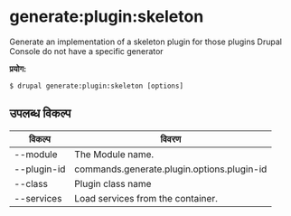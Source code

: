 # generate:plugin:skeleton
Generate an implementation of a skeleton plugin for those plugins Drupal Console do not have a specific generator

**प्रयोग:**
```
$ drupal generate:plugin:skeleton [options]
```

## उपलब्ध विकल्प
विकल्प | विवरण
-------|-------------
--module | The Module name.
--plugin-id | commands.generate.plugin.options.plugin-id
--class | Plugin class name
--services | Load services from the container.
